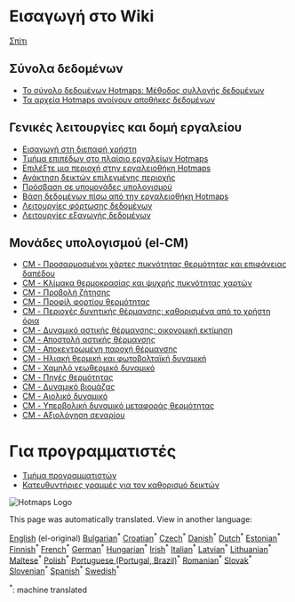 <h1> Εισαγωγή στο Wiki </h1><p> <a href="Home">Σπίτι</a> </p><h2> Σύνολα δεδομένων </h2><ul><li> <a href="Hotmaps-data-set-method-of-data-collection">Το σύνολο δεδομένων Hotmaps: Μέθοδος συλλογής δεδομένων</a> </li><li> <a href="Hotmaps-open-data-repositories">Τα αρχεία Hotmaps ανοίγουν αποθήκες δεδομένων</a> </li></ul><h2> Γενικές λειτουργίες και δομή εργαλείου </h2><ul><li> <a href="Introduction-to-user-interface">Εισαγωγή στη διεπαφή χρήστη</a> </li><li> <a href="Layers-section-in-the-Hotmaps-toolbox">Τμήμα επιπέδων στο πλαίσιο εργαλείων Hotmaps</a> </li><li> <a href="Select-a-region-in-the-Hotmaps-toolbox">Επιλέξτε μια περιοχή στην εργαλειοθήκη Hotmaps</a> </li><li> <a href="Retrieve-indicators-of-a-selected-area">Ανάκτηση δεικτών επιλεγμένης περιοχής</a> </li><li> <a href="Access-to-calculation-modules">Πρόσβαση σε υπομονάδες υπολογισμού</a> </li><li> <a href="Database-behind-the-Hotmaps-toolbox">Βάση δεδομένων πίσω από την εργαλειοθήκη Hotmaps</a> </li><li> <a href="Data-upload-functionalities">Λειτουργίες φόρτωσης δεδομένων</a> </li><li> <a href="Data-export-functionalities">Λειτουργίες εξαγωγής δεδομένων</a> </li></ul><h2> Μονάδες υπολογισμού (el-CM) </h2><ul><li> <a href="CM-Customized-heat-and-floor-area-density-maps">CM - Προσαρμοσμένοι χάρτες πυκνότητας θερμότητας και επιφάνειας δαπέδου</a> </li><li> <a href="CM-Scale-heat-and-cool-density-maps">CM - Κλίμακα θερμοκρασίας και ψυχρής πυκνότητας χαρτών</a> </li><li> <a href="CM-Demand-projection">CM - Προβολή ζήτησης</a> </li><li> <a href="CM-Heat-load-profiles">CM - Προφίλ φορτίου θερμότητας</a> </li><li> <a href="CM-District-heating-potential-areas-user-defined-thresholds">CM - Περιοχές δυνητικής θέρμανσης: καθορισμένα από το χρήστη όρια</a> </li><li> <a href="CM-District-heating-potential-economic-assessment">CM - Δυναμικό αστικής θέρμανσης: οικονομική εκτίμηση</a> </li><li> <a href="CM-District-heating-supply-dispatch">CM - Αποστολή αστικής θέρμανσης</a> </li><li> <a href="CM-Decentral-heating-supply">CM - Αποκεντρωμένη παροχή θέρμανσης</a> </li><li> <a href="CM-Solar-thermal-and-PV-potential">CM - Ηλιακή θερμική και φωτοβολταϊκή δυναμική</a> </li><li> <a href="CM-Shallow-geothermal-potential">CM - Χαμηλό γεωθερμικό δυναμικό</a> </li><li> <a href="CM-Heat-source-potential">CM - Πηγές θερμότητας</a> </li><li> <a href="CM-Biomass-potential">CM - Δυναμικό βιομάζας</a> </li><li> <a href="CM-Wind-potential">CM - Αιολικό δυναμικό</a> </li><li> <a href="CM-Excess-heat-transport-potential">CM - Υπερβολική δυναμικό μεταφοράς θερμότητας</a> </li><li> <a href="CM-Scenario-assessment">CM - Αξιολόγηση σεναρίου</a> </li></ul><h1> Για προγραμματιστές </h1><ul><li> <a href="Developers">Τμήμα προγραμματιστών</a> </li><li> <a href="Guidelines-for-defining-indicators">Κατευθυντήριες γραμμές για τον καθορισμό δεικτών</a> </li></ul><p><img alt="Hotmaps Logo" src="https://www.hotmaps-project.eu/wp-content/uploads/2017/02/logo.svg"/></p>

This page was automatically translated. View in another language:

[English](../en/_Sidebar.md) (el-original) [Bulgarian](../bg/_Sidebar.md)<sup>\*</sup> [Croatian](../hr/_Sidebar.md)<sup>\*</sup> [Czech](../cs/_Sidebar.md)<sup>\*</sup> [Danish](../da/_Sidebar.md)<sup>\*</sup> [Dutch](../nl/_Sidebar.md)<sup>\*</sup> [Estonian](../et/_Sidebar.md)<sup>\*</sup> [Finnish](../fi/_Sidebar.md)<sup>\*</sup> [French](../fr/_Sidebar.md)<sup>\*</sup> [German](../de/_Sidebar.md)<sup>\*</sup>  [Hungarian](../hu/_Sidebar.md)<sup>\*</sup> [Irish](../ga/_Sidebar.md)<sup>\*</sup> [Italian](../it/_Sidebar.md)<sup>\*</sup> [Latvian](../lv/_Sidebar.md)<sup>\*</sup> [Lithuanian](../lt/_Sidebar.md)<sup>\*</sup> [Maltese](../mt/_Sidebar.md)<sup>\*</sup> [Polish](../pl/_Sidebar.md)<sup>\*</sup> [Portuguese (Portugal, Brazil)](../pt/_Sidebar.md)<sup>\*</sup> [Romanian](../ro/_Sidebar.md)<sup>\*</sup> [Slovak](../sk/_Sidebar.md)<sup>\*</sup> [Slovenian](../sl/_Sidebar.md)<sup>\*</sup> [Spanish](../es/_Sidebar.md)<sup>\*</sup> [Swedish](../sv/_Sidebar.md)<sup>\*</sup> 

<sup>\*</sup>: machine translated
